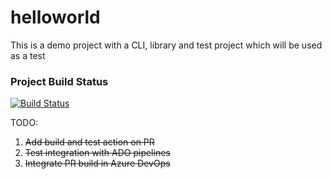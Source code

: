 # helloworld

This is a demo project with a CLI, library and test project which will be used as a test

### Project Build Status

[![Build Status](https://dev.azure.com/MicrosoftIT/OneITVSO/_apis/build/status/damongr-msft.helloworld?branchName=master)](https://dev.azure.com/microsoftit/OneITVSO/_build?definitionId=24066)

TODO:
1. ~~Add build and test action on PR~~
2. ~~Test integration with ADO pipelines~~
3. ~~Integrate PR build in Azure DevOps~~
